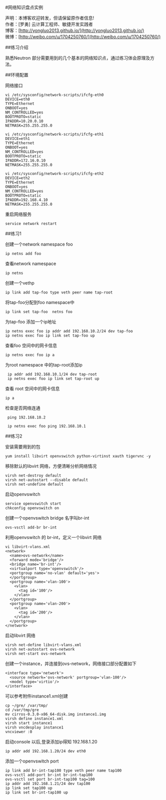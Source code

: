 #网络知识盘点实例

声明：本博客欢迎转发，但请保留原作者信息!      
作者：[罗勇] 云计算工程师、敏捷开发实践者    
博客：[http://yongluo2013.github.io/](http://yongluo2013.github.io/)    
微博：[http://weibo.com/u/1704250760/](http://weibo.com/u/1704250760/)  

##练习介绍

熟悉Neutron 部分需要用到的几个基本的网络知识点，通过练习体会原理及方法。

##环境配置

网络接口

	vi /etc/sysconfig/network-scripts/ifcfg-eth0
	DEVICE=eth0
	TYPE=Ethernet
	ONBOOT=yes
	NM_CONTROLLED=yes
	BOOTPROTO=static
	IPADDR=10.20.0.10
	NETMASK=255.255.255.0

	vi /etc/sysconfig/network-scripts/ifcfg-eth1
	DEVICE=eth1
	TYPE=Ethernet
	ONBOOT=yes
	NM_CONTROLLED=yes
	BOOTPROTO=static
	IPADDR=172.16.0.10
	NETMASK=255.255.255.0

	vi /etc/sysconfig/network-scripts/ifcfg-eth2
	DEVICE=eth2
	TYPE=Ethernet
	ONBOOT=yes
	NM_CONTROLLED=yes
	BOOTPROTO=static
	IPADDR=192.168.4.10
	NETMASK=255.255.255.0

重启网络服务

	service network restart

##练习1

创建一个network namespace foo

	ip netns add foo

查看network namespace

	ip netns

创建一个vethp 

	ip link add tap-foo type veth peer name tap-root

将tap-foo分配到foo namespace中

	ip link set tap-foo  netns foo

为tap-foo 添加一个ip地址

	ip netns exec foo ip addr add 192.168.10.2/24 dev tap-foo 
	ip netns exec foo ip link set tap-foo up

查看foo 空间中的网卡信息

	ip netns exec foo ip a

为root namespace 中的tap-root添加ip

	 ip addr add 192.168.10.1/24 dev tap-root
	 ip netns exec foo ip link set tap-root up


查看 root 空间中的网卡信息

 	ip a

 检查是否网络连通

	 ping 192.168.10.2

	 ip netns exec foo ping 192.168.10.1


 ##练习2

 安装需要用到的包

	yum install libvirt openvswitch python-virtinst xauth tigervnc -y

移除默认的libvirt 网络，方便清晰分析网络情况

	virsh net-destroy default
	virsh net-autostart --disable default
	virsh net-undefine default

启动openvswitch

	service openvswitch start
	chkconfig openvswitch on

创建一个openvswitch bridge 名字叫br-int

	ovs-vsctl add-br br-int

利用openvswitch 的 br-int，定义一个libvirt 网络

	vi libvirt-vlans.xml
	<network>
	  <name>ovs-network</name>
	  <forward mode='bridge'/>
	  <bridge name='br-int'/>
	  <virtualport type='openvswitch'/>
	  <portgroup name='no-vlan' default='yes'>
	  </portgroup>
	  <portgroup name='vlan-100'>
	    <vlan>
	      <tag id='100'/>
	    </vlan>
	  </portgroup>
	  <portgroup name='vlan-200'>
	    <vlan>
	      <tag id='200'/>
	    </vlan>
	  </portgroup>
	</network>

启动libvirt 网络

	virsh net-define libvirt-vlans.xml
	virsh net-autostart ovs-network
	virsh net-start ovs-network

创建一个instance，并连接到ovs-network，网络接口部分配置如下

	<interface type='network'>
	  <source network='ovs-network' portgroup='vlan-100'/>
	  <model type='virtio'/>
	</interface>

可以参考附件instance1.xml创建

	cp ~/gre/ /var/tmp/
	cd /var/tmp/gre
	mv cirros-0.3.0-x86_64-disk.img instance1.img
	virsh define instance1.xml
	virsh start instance1
	virsh vncdesplay instance1
	vncviewer :0

启动console 以后,登录添加ip得知 192.168.1.20

	ip addr add 192.168.1.20/24 dev eth0

添加一个openvswitch port 

	ip link add br-int-tap100 type veth peer name tap100
	ovs-vsctl add-port br-int br-int-tap100
	ovs-vsctl set port br-int-tap100 tag=100
	ip addr add 192.168.1.21/24 dev tap100
	ip link set tap100 up
	ip link set br-int-tap100 up











